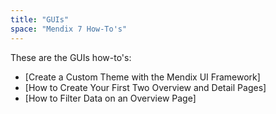 ```yaml
---
title: "GUIs"
space: "Mendix 7 How-To's"
---
```


These are the GUIs how-to's:

* [Create a Custom Theme with the Mendix UI Framework]
* [How to Create Your First Two Overview and Detail Pages]
* [How to Filter Data on an Overview Page]